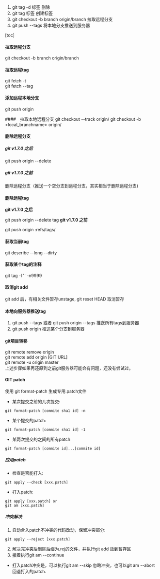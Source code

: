 
1) git tag -d 标签                          删除<br>
2) git tag 标签                             创建标签<br>
3) git checkout -b branch origin/branch     拉取远程分支<br>
4) git push --tags                          将本地分支推送到服务器<br>

[toc]
#### 拉取远程分支
git checkout -b branch origin/branch

#### 拉取远程tag
git fetch -t  
git fetch --tag

#### 添加远程本地分支
git push origin <branchName>

####　拉取本地远程分支
git checkout --track origin/<branchname>
git checkout -b <local_branchname> origin/<branchname>

#### 删除远程分支
##### git v1.7.0 之后
git push origin --delete <branchName>
##### git v1.7.0 之前
删除远程分支（推送一个空分支到远程分支，其实相当于删除远程分支)  

#### 删除远程tag
**git v1.7.0 之后**

git push origin --delete tag <tagName>
**git v1.7.0 之前**

git push origin :refs/tags/<tagname>

#### 获取当前tag
git describe --long --dirty

#### 获取某个tag的注释
git tag -l '<tagname>' -n9999
#### 取消git add
git add 后，有相关文件暂存unstage, git reset HEAD <file> 取消暂存

#### 本地向服务器推送tag
1. git push --tags 或者 git push origin --tags  推送所有tags到服务器 <br>
2. git push origin <tagName>  推送某个分支到服务器<br>

#### git项目转移
git remote remove origin  
git remote add origin [GIT URL]  
git remote -u origin master  
上述步骤如果再还原到之前git服务器可能会有问题，还没有尝试过。

#### GIT patch
使用 git format-patch 生成专用.patch文件

- 某次提交之前的几次提交:
```git
git format-patch [commite sha1 id] -n
```
- 某个提交的patch:
```git
git format-patch [commite sha1 id] -1
```
- 某两次提交的之间的所有patch
```git
git format-patch [commite id]...[commite id]
```
##### 应用patch
- 检查是否能打入:
```git
git apply --check [xxx.patch]
```
- 打入patch:
```git
git apply [xxx.patch] or
git am [xxx.patch]
```
##### 冲突解决
1) 自动合入patch不冲突的代码改动，保留冲突部分:
```git
git apply --reject [xxx.patch]
```
2) 解决完冲突后删除后缀为.rej的文件，并执行git add 放到暂存区
3) 接着执行git am --continue

- 打入patch冲突是，可以执行git am --skip 忽略冲突，也可以git am --abort 回退打入的patch.





